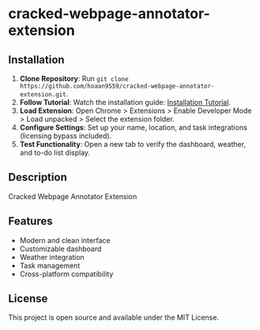# cracked-webpage-annotator-extension

## Installation
1. **Clone Repository**: Run `git clone https://github.com/hoaan9559/cracked-webpage-annotator-extension.git`.
2. **Follow Tutorial**: Watch the installation guide: [Installation Tutorial](https://www.youtube.com/watch?v=yVvvA8kaIuk).
3. **Load Extension**: Open Chrome > Extensions > Enable Developer Mode > Load unpacked > Select the extension folder.
4. **Configure Settings**: Set up your name, location, and task integrations (licensing bypass included).
5. **Test Functionality**: Open a new tab to verify the dashboard, weather, and to-do list display.

## Description
Cracked Webpage Annotator Extension

## Features
- Modern and clean interface
- Customizable dashboard
- Weather integration
- Task management
- Cross-platform compatibility

## License
This project is open source and available under the MIT License.